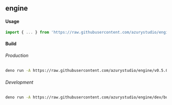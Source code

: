 ## engine

#### Usage

```ts
import { ... } from 'https://raw.githubusercontent.com/azurystudio/engine/v0.5.0/mod.ts'
```

#### Build

###### Production

```bash
deno run -A https://raw.githubusercontent.com/azurystudio/engine/v0.5.0/build.ts
```

###### Development

```bash
deno run -A https://raw.githubusercontent.com/azurystudio/engine/dev/build.ts
```

